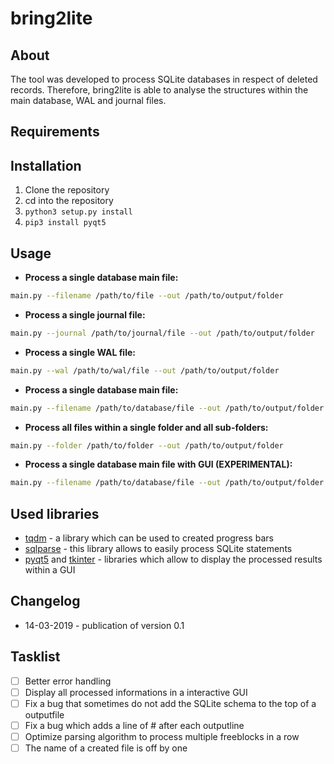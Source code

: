 # bring2lite
## About
The tool was developed to process SQLite databases in respect of deleted records. Therefore, bring2lite is able to analyse the structures within the main database, WAL and journal files.

## Requirements


## Installation
1. Clone the repository
2. cd into the repository
3. ````python3 setup.py install````
4. ````pip3 install pyqt5````
## Usage

- **Process a single database main file:**
````bash
main.py --filename /path/to/file --out /path/to/output/folder
````

- **Process a single journal file:**
````bash
main.py --journal /path/to/journal/file --out /path/to/output/folder
````

- **Process a single WAL file:**
````bash
main.py --wal /path/to/wal/file --out /path/to/output/folder
````

- **Process a single database main file:**
````bash
main.py --filename /path/to/database/file --out /path/to/output/folder
````

- **Process all files within a single folder and all sub-folders:**
````bash
main.py --folder /path/to/folder --out /path/to/output/folder
````

- **Process a single database main file with GUI (EXPERIMENTAL):**
````bash
main.py --filename /path/to/database/file --out /path/to/output/folder --gui 1
````


## Used libraries
- [tqdm](https://github.com/tqdm/tqdm) - a library which can be used to created progress bars
- [sqlparse](https://github.com/andialbrecht/sqlparse) - this library allows to easily process SQLite statements
- [pyqt5](https://github.com/andialbrecht/sqlparse) and [tkinter](https://github.com/andialbrecht/sqlparse) - libraries which allow to display the processed results within a GUI

## Changelog
- 14-03-2019 - publication of version 0.1

## Tasklist
- [ ] Better error handling
- [ ] Display all processed informations in a interactive GUI
- [ ] Fix a bug that sometimes do not add the SQLite schema to the top of a outputfile
- [ ] Fix a bug which adds a line of # after each outputline
- [ ] Optimize parsing algorithm to process multiple freeblocks in a row
- [ ] The name of a created file is off by one 
